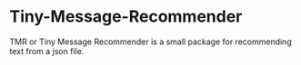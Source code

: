 # Tiny-Message-Recommender
TMR or Tiny Message Recommender is a small package for recommending text from a json file.
